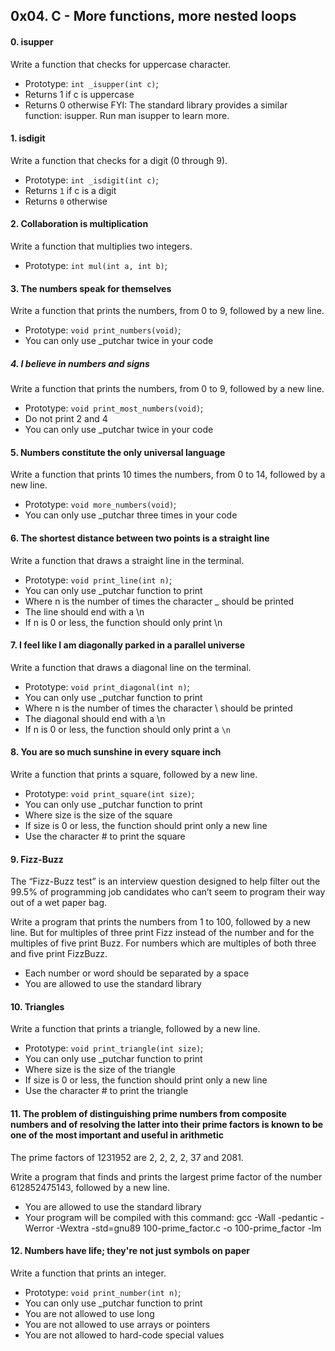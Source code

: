 ## 0x04. C - More functions, more nested loops

#### 0. isupper

Write a function that checks for uppercase character.

- Prototype: `int _isupper(int c)`;
- Returns 1 if c is uppercase
- Returns 0 otherwise
FYI: The standard library provides a similar function: isupper. Run man isupper to learn more.

#### 1. isdigit

Write a function that checks for a digit (0 through 9).

- Prototype: `int _isdigit(int c)`;
- Returns `1` if c is a digit
- Returns `0` otherwise

#### 2. Collaboration is multiplication

Write a function that multiplies two integers.

- Prototype: `int mul(int a, int b)`;

#### 3. The numbers speak for themselves

Write a function that prints the numbers, from 0 to 9, followed by a new line.

- Prototype: `void print_numbers(void)`;
- You can only use _putchar twice in your code

##### 4. I believe in numbers and signs

Write a function that prints the numbers, from 0 to 9, followed by a new line.

- Prototype: `void print_most_numbers(void)`;
- Do not print 2 and 4
- You can only use _putchar twice in your code

#### 5. Numbers constitute the only universal language

Write a function that prints 10 times the numbers, from 0 to 14, followed by a new line.

- Prototype: `void more_numbers(void)`;
- You can only use _putchar three times in your code

#### 6. The shortest distance between two points is a straight line

Write a function that draws a straight line in the terminal.

- Prototype: `void print_line(int n)`;
- You can only use _putchar function to print
- Where n is the number of times the character _ should be printed
- The line should end with a \n
- If n is 0 or less, the function should only print \n

#### 7. I feel like I am diagonally parked in a parallel universe

Write a function that draws a diagonal line on the terminal.

- Prototype: `void print_diagonal(int n)`;
- You can only use _putchar function to print
- Where n is the number of times the character \ should be printed
- The diagonal should end with a \n
- If n is 0 or less, the function should only print a `\n`

#### 8. You are so much sunshine in every square inch

Write a function that prints a square, followed by a new line.

- Prototype: `void print_square(int size)`;
- You can only use _putchar function to print
- Where size is the size of the square
- If size is 0 or less, the function should print only a new line
- Use the character # to print the square

#### 9. Fizz-Buzz
The “Fizz-Buzz test” is an interview question designed to help filter out the 99.5% of programming job candidates who can’t seem to program their way out of a wet paper bag.

Write a program that prints the numbers from 1 to 100, followed by a new line. But for multiples of three print Fizz instead of the number and for the multiples of five print Buzz. For numbers which are multiples of both three and five print FizzBuzz.

- Each number or word should be separated by a space
- You are allowed to use the standard library

#### 10. Triangles

Write a function that prints a triangle, followed by a new line.

- Prototype: `void print_triangle(int size)`;
- You can only use _putchar function to print
- Where size is the size of the triangle
- If size is 0 or less, the function should print only a new line
- Use the character # to print the triangle

#### 11. The problem of distinguishing prime numbers from composite numbers and of resolving the latter into their prime factors is known to be one of the most important and useful in arithmetic

The prime factors of 1231952 are 2, 2, 2, 2, 37 and 2081.

Write a program that finds and prints the largest prime factor of the number 612852475143, followed by a new line.

- You are allowed to use the standard library
- Your program will be compiled with this command: gcc -Wall -pedantic -Werror -Wextra -std=gnu89 100-prime_factor.c -o 100-prime_factor -lm 

#### 12. Numbers have life; they're not just symbols on paper

Write a function that prints an integer.

- Prototype: `void print_number(int n)`;
- You can only use _putchar function to print
- You are not allowed to use long
- You are not allowed to use arrays or pointers
- You are not allowed to hard-code special values

